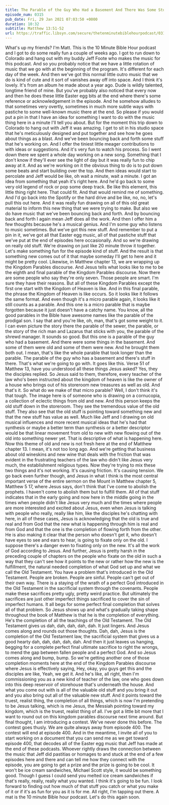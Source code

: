 ```yaml
---
title: The Parable of the Guy Who Had a Basement And There Was Some Stuff In There
episode_num: 0315
pub_date: Fri, 29 Jan 2021 07:03:50 +0000
duration: 10:32
subtitle: Matthew 13:51-52
url: https://traffic.libsyn.com/secure/thetenminutebiblehourpodcast/0315_-_The_Parable_of_the_Guy_Who_Had_a_Basement_And_There_Was_Some_Stuff_In_There.mp3
---
```


 What's up my friends? I'm Matt. This is the 10 Minute Bible Hour podcast and I got to do some really fun a couple of weeks ago. I got to run down to Colorado and hang out with my buddy Jeff Foote who makes the music for this podcast. And so you probably notice that we have a little rotation of music that we go with at the beginning of the program. It's different for each day of the week. And then we've got this normal little outro music that we do is kind of cute and it sort of vanishes away off into space. And I think it's lovely. It's from an album he made about a year ago. Dude is wildly talented, longtime friend of mine. But you've probably also noticed that every now and then he does these little Easter egg bits at the end where there's some reference or acknowledgement in the episode. And he somehow alludes to that sometimes very overtly, sometimes in much more subtle ways with pastiche to some well-known music there at the end. So please if you would put a pin in that I have an idea for something I want to do with the music thing here in a minute I'll tell you about. But for the moment this trip down to Colorado to hang out with Jeff it was amazing. I get to sit in his studio space that he's meticulously designed and put together and see how he goes about things as a blast. And we've been bouncing back and forth some stuff that he's working on. And I offer the tiniest little meager contributions to with ideas or suggestions. And it's very fun to watch his process. So I went down there we spent a whole day working on a new song. Something that I don't know if they'll ever see the light of day but it was really fun to chip away at it. And as we're working on it the obvious thing to do is to put down some beats and start building over the top. And then ideas would start to percolate and Jeff would be like, oh wait a minute, wait a minute. I got an idea from something that yeah it's right here. And he'd go back to some very old legend of rock or pop some deep track. Be like this element, this little thing right here. That could fit. And that would remind me of something. And I'd go back into the Spotify or the hard drive and be like, no, no, let's pull this out here. And it was really fun drawing on all of this old great material to inform this new thing that we were trying to make. But also we do have music that we've been bouncing back and forth. And by bouncing back and forth I again mean Jeff does all the work. And then I offer him a few thoughts because he's a musical genius. And I'm some guy who listens to music sometimes. But we've got this new stuff. And remember to put a pin in it, we've got all that Easter egg music, all of that pastiche stuff that we've put at the end of episodes here occasionally. And so we're drawing on really old stuff. We're drawing on just like 20 minute throw it together. Let's make something fun for the episode kind of stuff. And the result is that something new comes out of it that maybe someday I'll get to here and it might be pretty cool. Likewise, in Matthew chapter 13, we are wrapping up the Kingdom Parables discourse. And Jesus tells what looks like to me to be the eighth and final parable of the Kingdom Parables discourse. Now there are some people who say they're only seven. Those people are smart. I'm sure they have their reasons. But all of these Kingdom Parables except the first one start with the Kingdom of Heaven is like. And in this final parable, the phrase the Kingdom of Heaven is like occurs. So it looks like it follows the same format. And even though it's a micro parable again, it looks like it still counts as a parable. And this one is a micro parable that is maybe forgotten because it just doesn't have a catchy name. You know, all the good parables in the Bible have awesome names like the parable of the prodigal son. I say that and you're like, oh, man, that's got some weight to it. I can even picture the story there the parable of the sewer, the parable, or the story of the rich man and Lazarus that sticks with you, the parable of the shrewd manager. It sounds so good. But this one is a parable of the guy who had a basement. And there were some things in the basement. And some of them were old and some of them were new. And he brought them both out. I mean, that's like the whole parable that took longer than the parable. The parable of the guy who has a basement and there's stuff in there. That's what we're going to go with. It goes like this. Verse 51 of Matthew 13, have you understood all these things Jesus asked? Yes, they the disciples replied. So Jesus said to them, therefore, every teacher of the law who's been instructed about the kingdom of heaven is like the owner of a house who brings out of his storeroom new treasures as well as old. And that's it. So what do we make of that micro parable? Well, I don't think it's that tough. The image here is of someone who is drawing on a cornucopia, a collection of eclectic things from old and new. And this person keeps the old stuff down in the storeroom. They see the tremendous value of the old stuff. They also see that the old stuff is pointing toward something new and that the new stuff has value as well. Much like Jeff and I drawing on old musical influences and more recent musical ideas that he's had that synthesis or maybe a better term than synthesis or a better descriptor would be that linear movement from old to new with new flowing out of the old into something newer yet. That is descriptive of what is happening here. Now this theme of old and new is not fresh here at the end of Matthew chapter 13. I mean, it's not too long ago. And we're getting that business about old wineskins and new wine that deals with the friction that was evident in the frustrating teachers of the law who didn't like Jesus very much, the establishment religious types. Now they're trying to mix these two things and it's not working. It's causing friction. It's causing tension. We go back even further though, and Jesus in what I think is the most central important verse of the entire sermon on the Mount in Matthew chapter 5, Matthew 5 17, where Jesus says, don't think that I've come to abolish the prophets. I haven't come to abolish them but to fulfill them. All of that stuff indicates that in the early going and now here in the middle going in the times when people didn't like Jesus very much and the times where people are more interested and excited about Jesus, even when Jesus is talking with people who really, really like him, like the disciples he's chatting with here, in all of these cases, Jesus is acknowledging that the old is true and real and from God that the new what is happening through him is real and from God and that the one is the completion of flowing forth from the other. He is also making it clear that the person who doesn't get it, who doesn't have eyes to see and ears to hear, is going to fixate only on the old. I suppose there's a danger even to fixating only on the new. It's all the work of God according to Jesus. And further, Jesus is pretty harsh in the preceding couple of chapters on the people who fixate on the old in such a way that they can't see how it points to the new or rather how the new is the fulfillment, the natural needed completion of what God set up and what we call the Old Testament. You have a problem that's introduced in the Old Testament. People are broken. People are sinful. People can't get out of their own way. There is a staying of the wrath of a perfect God introduced in the Old Testament in the sacrificial system through the covenants. People make these sacrifices pretty ugly, pretty weird practice. But ultimately the sacrifices are just other imperfect things sacrificed to cover the sin of imperfect humans. It all begs for some perfect final completion that solves all of that problem. So Jesus shows up and what's gradually taking shape throughout the book of Matthew is that he is the completion of everything. He's the completion of all the teachings of the Old Testament. The Old Testament gives us dah, dah, dah, dah, dah. It just lingers. And Jesus comes along and rounds out those thoughts. Dah, dah, Jesus is the completion of the Old Testament law, the sacrificial system that gives us a good hearty dah, dah, dah, dah, dah. And then it just leaves us hanging, begging for a complete perfect final ultimate sacrifice to right the wrongs, to mend the gap between fallen people and a perfect God. And so Jesus comes along and bump, bump. So we're getting another one of those completion moments here at the end of the Kingdom Parables discourse where Jesus is effectively saying, Hey, okay, you guys get this and the disciples are like, Yeah, we get it. And he's like, all right, then I'm commissioning you as a new kind of teacher of the law, one who goes down into this deep reservoir of storehouse that's underneath the house. And what you come out with is all of the valuable old stuff and you bring it out and you also bring out all of the valuable new stuff. And it points toward the truest, realist thing, the completion of all things, which is now I'm pretending to be Jesus talking, which is me Jesus, the Messiah pointing toward my kingdom, which is the truest, realist thing of all. I've got a little bit more that I want to round out on this kingdom parables discourse next time around. But final thought, I am introducing a contest. We've never done this before. The contest goes thusly. We are quite always away from episode 400. The contest will end at episode 400. And in the meantime, I invite all of you to start working on a document that you can send me as we get toward episode 400, that decodes all of the Easter egg music that Jeff has made at the end of these podcasts. Whoever rightly draws the connection between the music that Jeff did pastitias or homages to and stuck at the end of a few episodes here and there and can tell me how they connect with the episode, you are going to get a prize and the prize is going to be cool. It won't be ice cream sandwiches, Michael Scott style, it would be something good. Though I guess I could send you melted ice cream sandwiches if that's really, really, really what you wanted. I think it's going to be fun. I look forward to finding out how much of that stuff you catch or what you make of it or if it's as fun for you as it is for me. All right, I'm tapping out there. A mat is the 10 minute Bible hour podcast. Let's do this again soon.